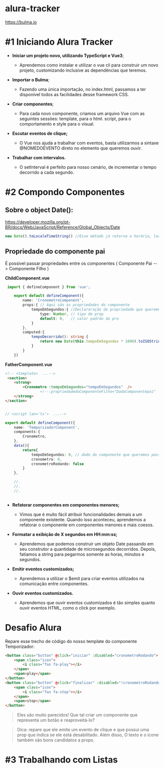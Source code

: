 # alura-tracker

https://bulma.io

# #1 __Iniciando Alura Tracker__

- __Iniciar um projeto novo, utilizando TypeScript e Vue3__;

    - Aprendemos como instalar e utilizar o vue cli para construir um novo projeto, customizando inclusive as dependências que teremos.

- __Importar o Bulma__;
    
    - Fazendo uma única importação, no index.html, passamos a ter disponível todos as facilidades desse framework CSS.

- __Criar componentes__;

    - Para cada novo componente, criamos um arquivo Vue com as seguintes sessões: template, para o html. script, para o comportamento e style para o visual.

- __Escutar eventos de clique;__

    - O Vue nos ajuda a trabalhar com eventos, basta utilizarmos a sintaxe @NOMEDOEVENTO direto no elemento que queremos ouvir.

- __Trabalhar com intervalos.__

    - O setInterval é perfeito para nosso cenário, de incrementar o tempo decorrido a cada segundo.


# #2 __Compondo Componentes__


## Sobre o object Date():

https://developer.mozilla.org/pt-BR/docs/Web/JavaScript/Reference/Global_Objects/Date

```javascript
new Date().toLocaleTimeString() //Esse método já retorna o horário, localizado de acordo com o idioma do navegador. Saiba mais sobre ele
```


## Propriedade do componente pai

É possivel passar propriedades entre os componentes ( Componente Pai --> Componente Filho )


__ChildComponent.vue__
```ts
 import { defineComponent } from 'vue';

    export default defineComponent({
        name: 'CronometroComponent',
        props:{ // Aqui são as propriedades do componente
            tempoEmSegundos:{ //Declararação da propriedade que queremos receber
                type: Number, // tipo de prop
                default: 0,   // valor padrão da pro
            }
        },
        computed:{
            tempoDecorrido(): string {
                return new Date(this.tempoEmSegundos * 1000).toISOString().substring(19,11);
            }
        }
    })

```
__FatherComponent.vue__
```html
<!-- <tamplate>  ...-->
 <section>
    <strong>
        <Cronometro :tempoEmSegundos="tempoEmSegundos"  />
                <!--:propriedadedoComponenteFilho="DadoComponentepai"  -->
    </strong>
</section>
```

```ts

// <script lan='ts'>  ...-->

export default defineComponent({
    name: 'TemporizadorComponent',
    components:{
        Cronometro,
    },
    data(){
        return{
            tempoEmSegundos: 0, // dado do componente que queremos passar
            cronometro: 0,
            cronometroRodando: false
        }
    },

    //.
    //.
    //.
    

```


- __Refatorar componentes em componentes menores;__

    - Vimos que é muito fácil atribuir funcionalidades demais a um componente existente. Quando isso aconteceu, aprendemos a refatorar o componente em componentes menores e mais coesos.

- __Formatar a exibição de X segundos em HH:mm:ss;__

    - Aprendemos que podemos construir um objeto Date passando em seu construtor a quantidade de microsegundos decorridos. Depois, fatiamos a string para pegarmos somente as horas, minutos e segundos.

- __Emitir eventos customizados;__

    - Aprendemos a utilizar o $emit para criar eventos utilizados na comunicação entre componentes.

- __Ouvir eventos customizados.__
    - Aprendemos que ouvir eventos customizados é tão simples quanto ouvir eventos HTML, como o click por exemplo.



# __Desafio Alura__

Repare esse trecho de código do nosso template do componente Temporizador:

```html
<button class="button" @click="iniciar" :disabled="cronometroRodando">
    <span class="icon">
        <i class="fas fa-play"></i>
    </span>
    <span>play</span>
</button>
<button class="button" @click="finalizar" :disabled="!cronometroRodando">
    <span class="icon">
        <i class="fas fa-stop"></i>
    </span>
    <span>stop</span>
</button>

```

> Eles são muito parecidos! Que tal criar um componente que representa um botão e reaproveitá-lo?

> Dica: repare que ele emite um evento de clique e que possui uma prop que indica se ele está desabilitado. Além disso, O texto e o ícone também são bons candidatos a props.


# #3 __Trabalhando com Listas__